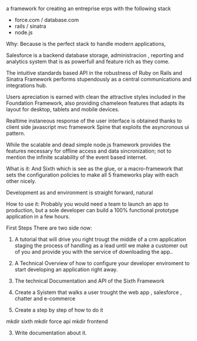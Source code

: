 a framework for creating an entreprise erps with the following stack

- force.com / database.com
- rails / sinatra
- node.js

Why:
 Because is the perfect stack to handle modern applications, 
 
 Salesforce is a backend database storage, administracion , reporting and analytics system that is as powerfull and feature rich as they come.

The intuitive standards based API in the robustness of Ruby on Rails and Sinatra Framework performs stupendously as a central communications and integrations hub. 

Users apreciation is earned with clean the attractive styles included in the Foundation Framework, also providing chameleon features that adapts its  layout for desktop, tablets and mobile devices.

Realtime instaneous response of the user interface is obtained thanks to client side javascript mvc framework Spine that exploits the asyncronous ui pattern.

While the scalable and dead simple node.js framework provides the features necessary for offline access and data sincronization; not to mention the infinite scalability of the event based internet.

What is it:
And Sixth which is see as the glue, or a macro-framework that sets the configuration policies to make all 5 frameworks play with each other nicely.

Development as and environment is straight forward, natural 

How to use it:
Probably you would need a team to launch an app to production, but a sole developer can build a 100% functional prototype application in a few hours.

First Steps
There are two side now:

1. A tutorial that will drive you right trougt the middle of a crm application staging the process of handling as a lead until we make a customer out of you and provide you with the service of downloading the app..

2. A Technical Overview of how to configure your developer enviroment to start developing an application right away.

3. The technical Documentation and API of the Sixth Framework


1. Create a Syistem that walks a user trought the web app , salesforce , chatter and e-commerce  


2. Create a step by step of how to do it

mkdir sixth
mkdir force
api
mkdir frontend


3. Write documentation about it.
